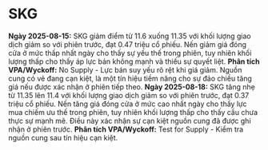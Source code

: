 # SKG

**Ngày 2025-08-15:** SKG giảm điểm từ 11.6 xuống 11.35 với khối lượng giao dịch giảm so với phiên trước, đạt 0.47 triệu cổ phiếu. Nến giảm giá đóng cửa ở mức thấp nhất ngày cho thấy sự yếu thế trong phiên, tuy nhiên khối lượng thấp cho thấy áp lực bán không mạnh và thiếu sự quyết liệt. **Phân tích VPA/Wyckoff:** No Supply - Lực bán suy yếu rõ rệt khi giá giảm. Nguồn cung có vẻ đang cạn kiệt, là một tín hiệu tiềm năng cho sự đảo chiều tăng giá nếu được xác nhận ở phiên tiếp theo.
**Ngày 2025-08-18:** SKG tăng nhẹ từ 11.35 lên 11.4 với khối lượng giao dịch giảm so với phiên trước, đạt 0.37 triệu cổ phiếu. Nến tăng giá đóng cửa ở mức cao nhất ngày cho thấy lực mua chiếm ưu thế trong phiên, tuy nhiên khối lượng thấp cho thấy cầu chưa thực sự mạnh mẽ. Điều này xác nhận sự cạn kiệt nguồn cung đã được ghi nhận ở phiên trước. **Phân tích VPA/Wyckoff:** Test for Supply - Kiểm tra nguồn cung sau tín hiệu cạn kiệt.
